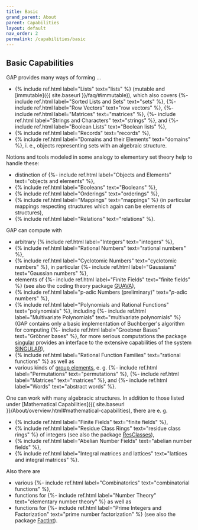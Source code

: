 ```yaml
---
title: Basic
grand_parent: About
parent: Capabilities
layout: default
nav_order: 2
permalink: /capabilities/basic
---
```

## Basic Capabilities

GAP provides many ways of forming ...

 - {% include ref.html label="Lists" text="lists" %} (mutable and 
   [immutable]({{ site.baseurl }}/faq/#immutable)), which also covers
   {%- include ref.html label="Sorted Lists and Sets" text="sets" %},
   {%- include ref.html label="Row Vectors" text="row vectors" %},
   {%- include ref.html label="Matrices" text="matrices" %},
   {%- include ref.html label="Strings and Characters" text="strings" %}, and
   {%- include ref.html label="Boolean Lists" text="Boolean lists" %},
 - {% include ref.html label="Records" text="records" %},
 - {% include ref.html label="Domains and their Elements" text="domains" %},
    i. e., objects representing sets with an algebraic structure.

Notions and tools modeled in some analogy to elementary set theory help
to handle these:

- distinction of
  {%- include ref.html label="Objects and Elements" text="objects and elements" %},
- {% include ref.html label="Booleans" text="Booleans" %},
- {% include ref.html label="Orderings" text="orderings" %},
- {% include ref.html label="Mappings" text="mappings" %} (in particular
  mappings respecting structures which again can be elements of
  structures),
- {% include ref.html label="Relations" text="relations" %}.

GAP can compute with

- arbitrary {% include ref.html label="Integers" text="integers" %},
- {% include ref.html label="Rational Numbers" text="rational numbers" %},
- {% include ref.html label="Cyclotomic Numbers" text="cyclotomic numbers" %}, in particular
  {%- include ref.html label="Gaussians" text="Gaussian numbers" %},
- elements of {%- include ref.html label="Finite Fields" text="finite fields" %} (see also the coding theory package
  [GUAVA](https://gap-packages.github.io/guava/)),
- {% include ref.html label="p-adic Numbers (preliminary)" text="<em>p</em>-adic numbers" %},
- {% include ref.html label="Polynomials and Rational Functions" text="polynomials" %}, including
  {%- include ref.html label="Multivariate Polynomials" text="multivariate polynomials" %} (GAP contains
  only a basic implementation of Buchberger's algorithm for computing
  {%- include ref.html label="Groebner Bases" text="Gröbner bases" %},
  for more serious computations the package
  [singular](https://gap-packages.github.io/singular/) provides an interface
  to the extensive capabilities of the system
  [SINGULAR](http://www.singular.uni-kl.de)),
- {% include ref.html label="Rational Function Families" text="rational functions" %} as well as
- various kinds of [group elements](groups.html), e. g.
  {%- include ref.html label="Permutations" text="permutations" %},
  {%- include ref.html label="Matrices" text="matrices" %}, and
  {%- include ref.html label="Words" text="abstract words" %}.

One can work with many algebracic structures. In addition to those listed under
[Mathematical Capabilities]({{ site.baseurl }}/About/overview.html#mathematical-capabilities), there are e. g.

- {% include ref.html label="Finite Fields" text="finite fields" %},
- {% include ref.html label="Residue Class Rings" text="residue class rings" %} of integers (see also the package
  [ResClasses](https://gap-packages.github.io/resclasses/)),
- {% include ref.html label="Abelian Number Fields" text="abelian number fields" %},
- {% include ref.html label="Integral matrices and lattices" text="lattices and integral matrices" %}.

Also there are

- various {%- include ref.html label="Combinatorics" text="combinatorial functions" %},
- functions for
  {%- include ref.html label="Number Theory" text="elementary number theory" %} as well as
- functions for
  {%- include ref.html label="Prime Integers and Factorization" text="prime number factorization" %} (see also the package
  [FactInt](https://gap-packages.github.io/FactInt)).
